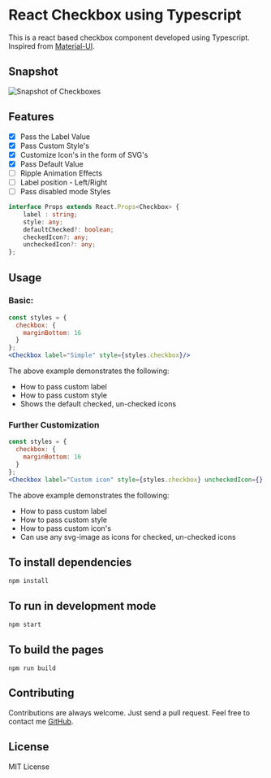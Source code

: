 # React Checkbox using Typescript

This is a react based checkbox component developed using Typescript.  
Inspired from [Material-UI](https://github.com/callemall/material-ui).

## Snapshot
![Snapshot of Checkboxes](https://github.com/georgeneil/react-typescript-checkbox/blob/master/snapshot/checkbox.gif)

## Features
  - [x] Pass the Label Value
  - [x] Pass Custom Style's
  - [x] Customize Icon's in the form of SVG's
  - [x] Pass Default Value
  - [ ] Ripple Animation Effects
  - [ ] Label position - Left/Right
  - [ ] Pass disabled mode Styles

```typescript
interface Props extends React.Props<Checkbox> {
    label : string;
    style: any;
    defaultChecked?: boolean;
    checkedIcon?: any;
    uncheckedIcon?: any;
};
```

## Usage

### Basic:

```jsx
const styles = {
  checkbox: {
    marginBottom: 16
  }
};
<Checkbox label="Simple" style={styles.checkbox}/>
```
The above example demonstrates the following:
- How to pass custom label
- How to pass custom style
- Shows the default checked, un-checked icons

### Further Customization

```jsx
const styles = {
  checkbox: {
    marginBottom: 16
  }
};
<Checkbox label="Custom icon" style={styles.checkbox} uncheckedIcon={} checkedIcon={} />
```

The above example demonstrates the following:
- How to pass custom label
- How to pass custom style
- How to pass custom icon's
- Can use any svg-image as icons for checked, un-checked icons

## To install dependencies
```
npm install
```
## To run in development mode
```
npm start
```
## To build the pages
```
npm run build
```
## Contributing
Contributions are always welcome. Just send a pull request. Feel free to contact me [GitHub](https://github.com/georgeneil).

## License

MIT License
